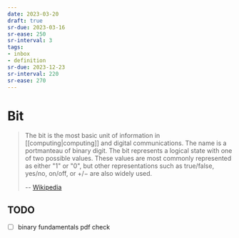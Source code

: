 ```yaml
---
date: 2023-03-20
draft: true
sr-due: 2023-03-16
sr-ease: 250
sr-interval: 3
tags:
- inbox
- definition
sr-due: 2023-12-23
sr-interval: 220
sr-ease: 270
---
```


# Bit

> The bit is the most basic unit of information in
> [[computing|computing]] and digital communications. The name is a
> portmanteau of binary digit. The bit represents a logical state with one of
> two possible values. These values are most commonly represented as either "1"
> or "0", but other representations such as true/false, yes/no, on/off, or +/−
> are also widely used.
>
> -- [Wikipedia](https://en.wikipedia.org/wiki/Bit)

## TODO
- [ ] binary fundamentals pdf check